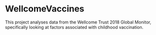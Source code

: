# WellcomeVaccines

This project analyses data from the Wellcome Trust 2018 Global Monitor, specifically looking at factors associated with childhood vaccination. 